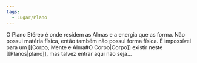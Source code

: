 ```yaml
---
tags:
  - Lugar/Plano
---
```

O Plano Etéreo é onde residem as Almas e a energia que as forma. Não possui matéria física, então também não possui forma física. É impossível para um [[Corpo, Mente e Alma#O Corpo|Corpo]] existir neste [[Planos|plano]], mas talvez entrar aqui não seja...
